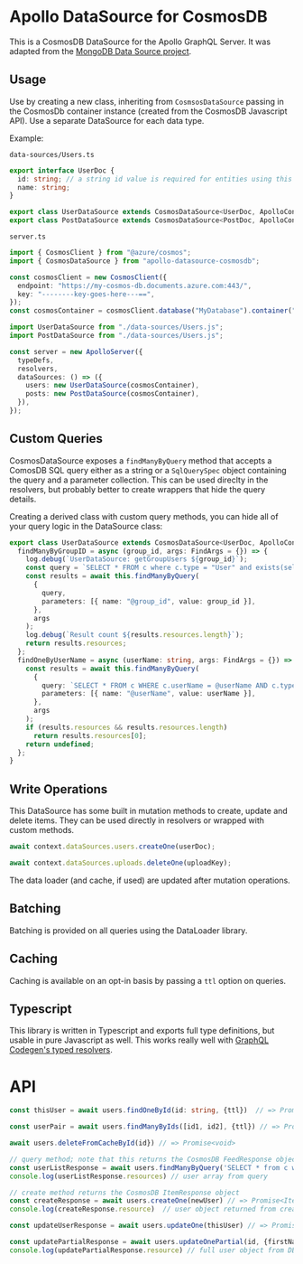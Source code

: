 # Apollo DataSource for CosmosDB

This is a CosmosDB DataSource for the Apollo GraphQL Server. It was adapted from the [MongoDB Data Source project](https://github.com/GraphQLGuide/apollo-datasource-mongodb).

## Usage

Use by creating a new class, inheriting from `CosmsosDataSource` passing in the CosmosDb container instance (created from the CosmosDB Javascript API). Use a separate DataSource for each data type.

Example:

`data-sources/Users.ts`

```typescript
export interface UserDoc {
  id: string; // a string id value is required for entities using this library
  name: string;
}

export class UserDataSource extends CosmosDataSource<UserDoc, ApolloContext> {}
export class PostDataSource extends CosmosDataSource<PostDoc, ApolloContext> {}
```

`server.ts`

```typescript
import { CosmosClient } from "@azure/cosmos";
import { CosmosDataSource } from "apollo-datasource-cosmosdb";

const cosmosClient = new CosmosClient({
  endpoint: "https://my-cosmos-db.documents.azure.com:443/",
  key: "--------key-goes-here---==",
});
const cosmosContainer = cosmosClient.database("MyDatabase").container("Items");

import UserDataSource from "./data-sources/Users.js";
import PostDataSource from "./data-sources/Users.js";

const server = new ApolloServer({
  typeDefs,
  resolvers,
  dataSources: () => ({
    users: new UserDataSource(cosmosContainer),
    posts: new PostDataSource(cosmosContainer),
  }),
});
```

## Custom Queries

CosmosDataSource exposes a `findManyByQuery` method that accepts a ComosDB SQL query either as a string or a `SqlQuerySpec` object containing the query and a parameter collection. This can be used direclty in the resolvers, but probably better to create wrappers that hide the query details.

Creating a derived class with custom query methods, you can hide all of your query logic in the DataSource class:

```typescript
export class UserDataSource extends CosmosDataSource<UserDoc, ApolloContext> {
  findManyByGroupID = async (group_id, args: FindArgs = {}) => {
    log.debug(`UserDataSource: getGroupUsers ${group_id}`);
    const query = `SELECT * FROM c where c.type = "User" and exists(select * from g in c.groups where g = @group_id) `;
    const results = await this.findManyByQuery(
      {
        query,
        parameters: [{ name: "@group_id", value: group_id }],
      },
      args
    );
    log.debug(`Result count ${results.resources.length}`);
    return results.resources;
  };
  findOneByUserName = async (userName: string, args: FindArgs = {}) => {
    const results = await this.findManyByQuery(
      {
        query: `SELECT * FROM c WHERE c.userName = @userName AND c.type = 'User'`,
        parameters: [{ name: "@userName", value: userName }],
      },
      args
    );
    if (results.resources && results.resources.length)
      return results.resources[0];
    return undefined;
  };
}
```

## Write Operations

This DataSource has some built in mutation methods to create, update and delete items. They can be used directly in resolvers or wrapped with custom methods.

```typescript
await context.dataSources.users.createOne(userDoc);

await context.dataSources.uploads.deleteOne(uploadKey);
```

The data loader (and cache, if used) are updated after mutation operations.

## Batching

Batching is provided on all queries using the DataLoader library.

## Caching

Caching is available on an opt-in basis by passing a `ttl` option on queries.

## Typescript

This library is written in Typescript and exports full type definitions, but usable in pure Javascript as well. This works really well with [GraphQL Codegen's typed resolvers](https://the-guild.dev/blog/better-type-safety-for-resolvers-with-graphql-codegen).

# API

```typescript
const thisUser = await users.findOneById(id: string, {ttl})  // => Promise<T | undefined>

const userPair = await users.findManyByIds([id1, id2], {ttl}) // => Promise<(T | undefined)[]>

await users.deleteFromCacheById(id}) // => Promise<void>

// query method; note that this returns the CosmosDB FeedResponse object because sometimes this extra information is useful
const userListResponse = await users.findManyByQuery('SELECT * from c where c.type="User"', {ttl, requestOptions}) // => Promise<FeedResponse<T>>
console.log(userListResponse.resources) // user array from query

// create method returns the CosmosDB ItemResponse object
const createResponse = await users.createOne(newUser) // => Promise<ItemResponse<T>>
console.log(createResponse.resource)  // user object returned from create, with CosmosDB-added values

const updateUserResponse = await users.updateOne(thisUser) // => Promise<ItemResponse<T>>

const updatePartialResponse = await users.updateOnePartial(id, {firstName: "Bob"}) // => Promise<ItemResponse<T>>
console.log(updatePartialResponse.resource) // full user object from DB after updates

```
